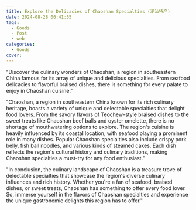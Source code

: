 ```yaml
---
title: Explore the Delicacies of Chaoshan Specialties (潮汕特产)
date: 2024-08-28 06:41:55
tags:
  - Goods
  - Post
  - web
categories:
  - Goods
cover: 
---
```


"Discover the culinary wonders of Chaoshan, a region in southeastern China famous for its array of unique and delicious specialties. From seafood delicacies to flavorful braised dishes, there is something for every palate to enjoy in Chaoshan cuisine."

"Chaoshan, a region in southeastern China known for its rich culinary heritage, boasts a variety of unique and delectable specialties that delight food lovers. From the savory flavors of Teochew-style braised dishes to the sweet treats like Chaoshan beef balls and oyster omelette, there is no shortage of mouthwatering options to explore. The region's cuisine is heavily influenced by its coastal location, with seafood playing a prominent role in many dishes. Popular Chaoshan specialties also include crispy pork belly, fish ball noodles, and various kinds of steamed cakes. Each dish reflects the region's cultural history and culinary traditions, making Chaoshan specialties a must-try for any food enthusiast."

"In conclusion, the culinary landscape of Chaoshan is a treasure trove of delectable specialties that showcase the region's diverse culinary influences and rich history. Whether you're a fan of seafood, braised dishes, or sweet treats, Chaoshan has something to offer every food lover. So, immerse yourself in the flavors of Chaoshan specialties and experience the unique gastronomic delights this region has to offer."
